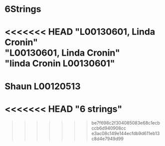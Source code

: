 # 6Strings
<<<<<<< HEAD
"L00130601, Linda Cronin"  
"L00130601, Linda Cronin"  
"linda Cronin L00130601" 
=======
# Shaun L00120513


<<<<<<< HEAD
"6 strings" 
=======
>>>>>>> be7f698c2f304085083e68c1ecbccb6d940908cc
>>>>>>> e3ac08c149e144ecfdb9d611eb13c8d4e7949d99
